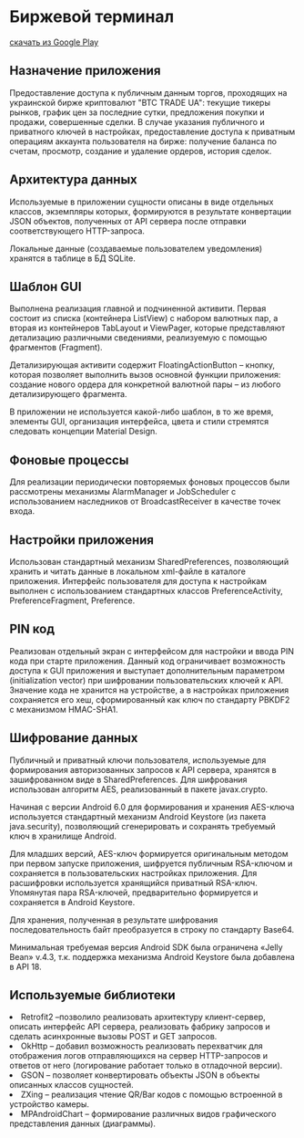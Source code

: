 <h1>Биржевой терминал</h1>
<a href="https://play.google.com/store/apps/details?id=basilisk.stockexchangeterminal" target="blank">скачать из Google Play</a>

<h2>Назначение приложения</h2>
<p>Предоставление доступа к публичным данным торгов, проходящих на украинской бирже криптовалют "BTC TRADE UA": текущие тикеры рынков, график цен за последние сутки, предложения покупки и продажи, совершенные сделки. В случае указания публичного и приватного ключей в настройках, предоставление доступа к приватным операциям аккаунта пользователя на бирже: получение баланса по счетам, просмотр, создание и удаление ордеров, история сделок.

<h2>Архитектура данных</h2>
<p>Используемые в приложении сущности  описаны в виде отдельных классов, экземпляры которых, формируются в результате конвертации JSON объектов, полученных от API сервера после отправки соответствующего HTTP-запроса.
<p>Локальные данные (создаваемые пользователем уведомления) хранятся в таблице в БД SQLite.

<h2>Шаблон GUI</h2>
<p>Выполнена реализация главной и подчиненной активити. Первая состоит из списка (контейнера ListView)  с набором валютных пар, а вторая из контейнеров TabLayout  и ViewPager, которые представляют детализацию различными сведениями,  реализуемую  c помощью фрагментов (Fragment).
<p>Детализирующая активити содержит FloatingActionButton – кнопку, которая позволяет выполнить вызов основной функции приложения: создание нового ордера для конкретной валютной пары – из любого детализирующего фрагмента.
<p>В приложении не используется какой-либо шаблон, в то же время, элементы GUI, организация интерфейса, цвета и стили стремятся следовать концепции Material Design.

<h2>Фоновые процессы</h2>
<p>Для реализации периодически повторяемых фоновых  процессов были рассмотрены механизмы AlarmManager и JobScheduler с использованием наследников от BroadcastReceiver в качестве точек входа.

<h2>Настройки приложения</h2>
<p>Использован стандартный механизм SharedPreferences, позволяющий хранить и читать данные в локальном xml-файле в каталоге приложения. Интерфейс пользователя для доступа к настройкам выполнен с использованием стандартных классов PreferenceActivity,  PreferenceFragment, Preference.

<h2>PIN код</h2>
<p>Реализован отдельный экран с интерфейсом для настройки и ввода PIN кода при старте приложения. Данный код ограничивает возможность доступа к GUI приложения и выступает дополнительным параметром (initialization vector) при шифровании пользовательских ключей к API. Значение кода не хранится на устройстве, а в настройках приложения сохраняется его хеш, сформированный как ключ по стандарту PBKDF2 с механизмом HMAC-SHA1.

<h2>Шифрование данных</h2>
<p>Публичный и приватный ключи пользователя, используемые для формирования авторизованных запросов к API сервера,  хранятся в зашифрованном виде в SharedPreferences. Для шифрования использован алгоритм AES, реализованный в пакете javax.crypto.
<p>Начиная с версии Android 6.0 для формирования и хранения AES-ключа используется стандартный механизм Android Keystore (из пакета java.security), позволяющий сгенерировать и сохранять требуемый ключ в хранилище Android.
<p>Для младших версий, AES-ключ формируется оригинальным методом при первом запуске приложения, шифруется публичным RSA-ключом и сохраняется в пользовательских настройках приложения. Для расшифровки используется хранящийся приватный RSA-ключ. Упомянутая пара RSA-ключей, предварительно формируется и сохраняется в Android Keystore.
<p>Для хранения, полученная в результате шифрования последовательность байт преобразуется в строку по стандарту Base64.
<p>Минимальная требуемая версия Android SDK была ограничена «Jelly Bean» v.4.3, т.к. поддержка механизма Android Keystore была добавлена в API 18.

<h2>Используемые библиотеки</h2>
<li>Retrofit2 –позволило реализовать архитектуру клиент-сервер, описать интерфейс  API сервера, реализовать фабрику запросов и сделать асинхронные вызовы POST и GET запросов.
<li>OkHttp – добавил возможность реализовать перехватчик для отображения логов отправляющихся на сервер HTTP-запросов и ответов от него (логирование работает только в отладочной версии).
<li>GSON – позволяет конвертировать объекты JSON в объекты описанных классов сущностей.
<li>ZXing – реализация чтение QR/Bar кодов c помощью встроенной в устройство камеры.
<li>MPAndroidChart – формирование различных видов графического представления данных (диаграммы).
